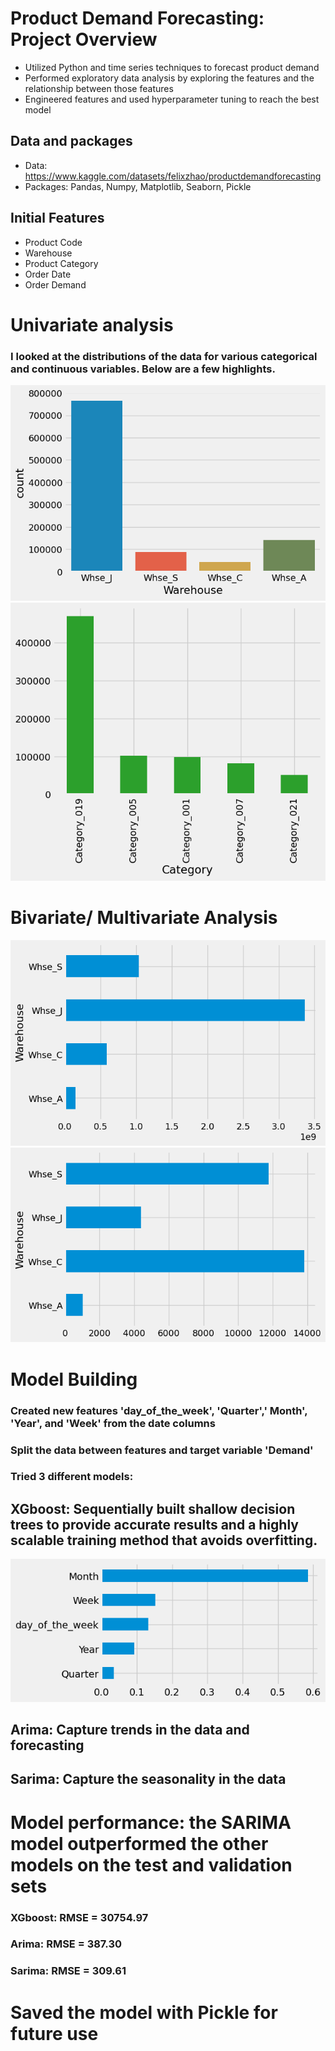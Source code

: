 # Product Demand Forecasting: Project Overview
* Utilized Python and time series techniques to forecast product demand
* Performed exploratory data analysis by exploring the features and the relationship between those features
* Engineered features and used hyperparameter tuning to reach the best model 

## Data and packages
* Data: https://www.kaggle.com/datasets/felixzhao/productdemandforecasting
* Packages: Pandas, Numpy, Matplotlib, Seaborn, Pickle

## Initial Features
* Product Code
* Warehouse
* Product Category
* Order Date
* Order Demand

# Univariate analysis
### I looked at the distributions of the data for various categorical and continuous variables. Below are a few highlights.

  ![Warehouse Count](Warehouse_count.png)
  ![Category Count](Category_count.png)

  
  
# Bivariate/ Multivariate Analysis
 ![Demand per Warehouse](Demand_per_warehouse.png)
 ![Average Demand per Warehouse](Average_demand_per_warehouse.png)
 
 
 # Model Building
 ### Created new features 'day_of_the_week', 'Quarter',' Month', 'Year', and 'Week' from the date columns
 ### Split the data between features and target variable 'Demand'
 ### Tried 3 different models:
 ## XGboost:  Sequentially built shallow decision trees to provide accurate results and a highly scalable training method that avoids overfitting.
 ![](Xgboost_feature_importance.png)
 ## Arima: Capture trends in the data and forecasting 
 ## Sarima: Capture the seasonality in the data
 
 # Model performance: the SARIMA model outperformed the other models on the test and validation sets
 ### XGboost:  RMSE = 30754.97
 ### Arima: RMSE = 387.30
 ### Sarima: RMSE = 309.61
 
 # Saved the model with Pickle for future use
 
      
